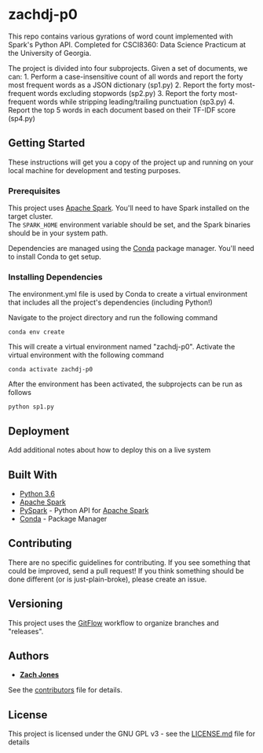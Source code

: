 # zachdj-p0

This repo contains various gyrations of word count implemented with Spark's Python API.
Completed for CSCI8360: Data Science Practicum at the University of Georgia.

The project is divided into four subprojects.  Given a set of documents, we can:
    1. Perform a case-insensitive count of all words and report the forty most frequent words as a JSON dictionary (sp1.py)
    2. Report the forty most-frequent words excluding stopwords (sp2.py)
    3. Report the forty most-frequent words while stripping leading/trailing punctuation (sp3.py)
    4. Report the top 5 words in each document based on their TF-IDF score (sp4.py)

## Getting Started

These instructions will get you a copy of the project up and running on your local machine for development and testing purposes.

### Prerequisites

This project uses [Apache Spark](https://spark.apache.org).  You'll need to have Spark installed on the target cluster.  
The ```SPARK_HOME``` environment variable should be set, and the Spark binaries should be in your system path.

Dependencies are managed using the [Conda](https://conda.io/docs/) package manager.  You'll need to install Conda to get setup.

### Installing Dependencies

The environment.yml file is used by Conda to create a virtual environment that includes all the project's dependencies (including Python!)

Navigate to the project directory and run the following command

```
conda env create
```

This will create a virtual environment named "zachdj-p0".  Activate the virtual environment with the following command

```
conda activate zachdj-p0
```

After the environment has been activated, the subprojects can be run as follows

```
python sp1.py
```

## Deployment

Add additional notes about how to deploy this on a live system

## Built With

* [Python 3.6](https://www.python.org/)
* [Apache Spark](https://spark.apache.org)
* [PySpark](https://spark.apache.org/docs/0.9.0/python-programming-guide.html) - Python API for [Apache Spark](https://spark.apache.org/)
* [Conda](https://conda.io/docs/) - Package Manager

## Contributing

There are no specific guidelines for contributing.  If you see something that could be improved, send a pull request!
If you think something should be done different (or is just-plain-broke), please create an issue.

## Versioning

This project uses the [GitFlow](https://www.atlassian.com/git/tutorials/comparing-workflows/gitflow-workflow) workflow
to organize branches and "releases".

## Authors

* [**Zach Jones**](https://github.com/zachdj)

See the [contributors](CONTRIBUTORS.md) file for details.

## License

This project is licensed under the GNU GPL v3 - see the [LICENSE.md](LICENSE.md) file for details


